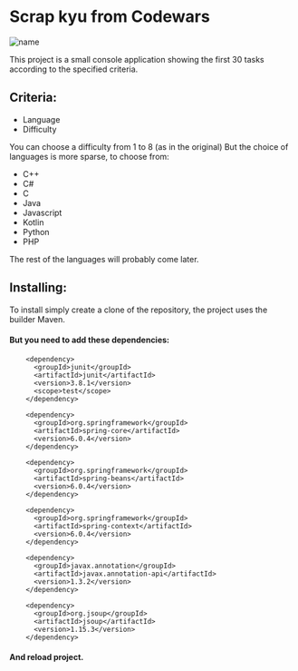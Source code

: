 # Scrap kyu from Codewars

![name](../../../resources/image/codewars.png)

This project is a small console application showing the first 30 tasks according to the specified criteria. 

## Criteria:
+ Language
+ Difficulty

You can choose a difficulty from 1 to 8 (as in the original)
But the choice of languages is more sparse, to choose from:
+ C++
+ C#
+ C
+ Java
+ Javascript
+ Kotlin
+ Python
+ PHP

The rest of the languages will probably come later.

## Installing:

To install simply create a clone of the repository, the project uses the builder Maven.

#### But you need to add these dependencies:

```maven
    <dependency>
      <groupId>junit</groupId>
      <artifactId>junit</artifactId>
      <version>3.8.1</version>
      <scope>test</scope>
    </dependency>

    <dependency>
      <groupId>org.springframework</groupId>
      <artifactId>spring-core</artifactId>
      <version>6.0.4</version>
    </dependency>

    <dependency>
      <groupId>org.springframework</groupId>
      <artifactId>spring-beans</artifactId>
      <version>6.0.4</version>
    </dependency>

    <dependency>
      <groupId>org.springframework</groupId>
      <artifactId>spring-context</artifactId>
      <version>6.0.4</version>
    </dependency>

    <dependency>
      <groupId>javax.annotation</groupId>
      <artifactId>javax.annotation-api</artifactId>
      <version>1.3.2</version>
    </dependency>

    <dependency>
      <groupId>org.jsoup</groupId>
      <artifactId>jsoup</artifactId>
      <version>1.15.3</version>
    </dependency>
```

#### And reload project.

